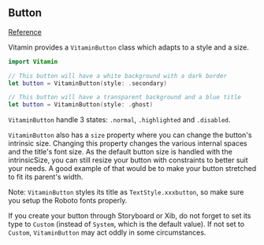 ## Button
[Reference](https://www.decathlon.design/726f8c765/p/8008f8-button/b/50afe1)

Vitamin provides a `VitaminButton` class which adapts to a style and a size.

```swift
import Vitamin

// This button will have a white background with a dark border
let button = VitaminButton(style: .secondary)

// This button will have a transparent background and a blue title
let button = VitaminButton(style: .ghost)
```

`VitaminButton` handle 3 states: `.normal`, `.highlighted` and `.disabled`.
 
`VitaminButton` also has a `size` property where you can change the button's intrinsic size. Changing this property changes the various internal spaces and the title's font size.
As the default button size is handled with the intrinsicSize, you can still resize your button with constraints to better suit your needs. 
A good example of that would be to make your button stretched to fit its parent's width.

Note: `VitaminButton` styles its title as  `TextStyle.xxxbutton`, so make sure you setup the Roboto fonts properly.

If you create your button through Storyboard or Xib, do not forget to set its type to `Custom` (instead of `System`, which is the default value). If not set to `Custom`, `VitaminButton` may act oddly in some circumstances.
